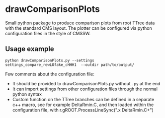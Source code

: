
# drawComparisonPlots
Small python package to produce comparison plots from root TTree data with the standard CMS layout. The plotter can be configured via python configuration files in the style of CMSSW.       

## Usage example       
```
python drawComparisonPlots.py --settings settings_compare_rewLOfake_cHHH1  --outdir path/to/output/
```
Few comments about the configuration file:        
* It should be provided to drawComparisonPlots.py without `.py` at the end       
* It can import settings from other configuration files through the normal python syntax       
* Custom function on the TTree branches can be defined in a separate c++ macro, see for example DeltaRmin.C, and then loaded within the configuration file, with r.gROOT.ProcessLineSync(".x DeltaRmin.C+")       